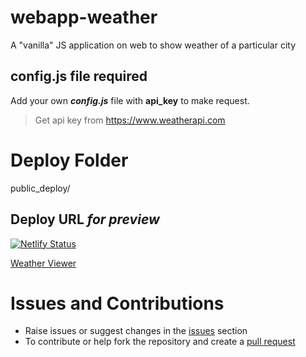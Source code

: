 # webapp-weather
A "vanilla" JS application on web to show weather of a particular city

## config.js file required
Add your own ***config.js*** file with **api_key** to make request.
> Get api key from https://www.weatherapi.com

# Deploy Folder
public_deploy/

## Deploy URL *for preview*
[![Netlify Status](https://api.netlify.com/api/v1/badges/d8af29e2-20cf-435c-ad05-f65cfe96823a/deploy-status)](https://app.netlify.com/sites/webapp-weather/deploys)

[Weather Viewer](https://webapp-weather.netlify.app)

# Issues and Contributions
* Raise issues or suggest changes in the [issues](https://github.com/humble-barnacle001/webapp-weather/issues) section
* To contribute or help fork the repository and create a [pull request](https://github.com/humble-barnacle001/webapp-weather/pulls)